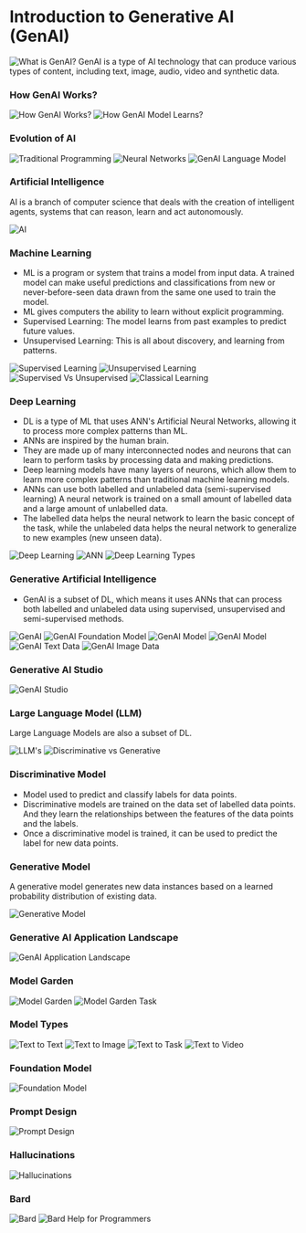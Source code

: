 # Introduction to Generative AI (GenAI)

![What is GenAI?](https://github.com/iamkirankumaryadav/GenAI/blob/4293302634c4cb68c55168829d3c9e175daa23fa/Image/What%20is%20Gen%20AI.png)
GenAI is a type of AI technology that can produce various types of content, including text, image, audio, video and synthetic data.

### How GenAI Works?

![How GenAI Works?](https://github.com/iamkirankumaryadav/GenAI/blob/d9f9873933b52ff15b73dfc13afb38d19595e08e/Image/How%20Gen%20AI%20Works.png)
![How GenAI Model Learns?](https://github.com/iamkirankumaryadav/GenAI/blob/d9f9873933b52ff15b73dfc13afb38d19595e08e/Image/How%20Gen%20AI%20Model%20Learns.png)

### Evolution of AI

![Traditional Programming](https://github.com/iamkirankumaryadav/GenAI/blob/9dc38da73eb7de863cd66f8521cf773c81b37bf8/Image/Traditional%20Programming.png)
![Neural Networks](https://github.com/iamkirankumaryadav/GenAI/blob/9dc38da73eb7de863cd66f8521cf773c81b37bf8/Image/Neural%20Network.png)
![GenAI Language Model](https://github.com/iamkirankumaryadav/GenAI/blob/9dc38da73eb7de863cd66f8521cf773c81b37bf8/Image/Generative%20Language%20Model.png)

### Artificial Intelligence
AI is a branch of computer science that deals with the creation of intelligent agents, systems that can reason, learn and act autonomously.

![AI](https://github.com/iamkirankumaryadav/GenAI/blob/bd35d745d4a4576c968403ceb4574c9a53fb929d/Image/What%20is%20AI.png)

### Machine Learning
- ML is a program or system that trains a model from input data. A trained model can make useful predictions and classifications from new or never-before-seen data drawn from the same one used to train the model.
- ML gives computers the ability to learn without explicit programming.
- Supervised Learning: The model learns from past examples to predict future values.
- Unsupervised Learning: This is all about discovery, and learning from patterns.

![Supervised Learning](https://github.com/iamkirankumaryadav/GenAI/blob/fb5c9a56b69ca756e8a1023561062299a7d846fe/Image/Supervised.png)
![Unsupervised Learning](https://github.com/iamkirankumaryadav/GenAI/blob/fb5c9a56b69ca756e8a1023561062299a7d846fe/Image/Unsupervised.png)
![Supervised Vs Unsupervised](https://github.com/iamkirankumaryadav/GenAI/blob/9b5ab76eade23817a4de74b36f41dbbe5f983ecc/Image/ML.png)
![Classical Learning](https://github.com/iamkirankumaryadav/GenAI/blob/8ee86b51a5eaa74b8207dc2095be05d81f899922/Image/Classical%20Learning.png)

### Deep Learning
- DL is a type of ML that uses ANN's Artificial Neural Networks, allowing it to process more complex patterns than ML.
- ANNs are inspired by the human brain.
- They are made up of many interconnected nodes and neurons that can learn to perform tasks by processing data and making predictions.
- Deep learning models have many layers of neurons, which allow them to learn more complex patterns than traditional machine learning models.
- ANNs can use both labelled and unlabeled data (semi-supervised learning) A neural network is trained on a small amount of labelled data and a large amount of unlabelled data.
- The labelled data helps the neural network to learn the basic concept of the task, while the unlabeled data helps the neural network to generalize to new examples (new unseen data).

![Deep Learning](https://github.com/iamkirankumaryadav/GenAI/blob/9b5ab76eade23817a4de74b36f41dbbe5f983ecc/Image/ML%20Subset%20.png)
![ANN](https://github.com/iamkirankumaryadav/GenAI/blob/a1d4ddff71bebf6bce642ed64cdcc91c63ba5449/Image/Artificial%20Neural%20Network.png)
![Deep Learning Types](https://github.com/iamkirankumaryadav/GenAI/blob/8ee86b51a5eaa74b8207dc2095be05d81f899922/Image/Deep%20Learning%20Types.png)

### Generative Artificial Intelligence
- GenAI is a subset of DL, which means it uses ANNs that can process both labelled and unlabeled data using supervised, unsupervised and semi-supervised methods.

![GenAI](https://github.com/iamkirankumaryadav/GenAI/blob/8ee86b51a5eaa74b8207dc2095be05d81f899922/Image/Generative%20AI.png)
![GenAI Foundation Model](https://github.com/iamkirankumaryadav/GenAI/blob/8ee86b51a5eaa74b8207dc2095be05d81f899922/Image/Gen%20AI%20Learning.png)
![GenAI Model](https://github.com/iamkirankumaryadav/GenAI/blob/8ee86b51a5eaa74b8207dc2095be05d81f899922/Image/Gen%20AI%20Model.png)
![GenAI Model](https://github.com/iamkirankumaryadav/GenAI/blob/8ee86b51a5eaa74b8207dc2095be05d81f899922/Image/GenAI%20Model.png)
![GenAI Text Data](https://github.com/iamkirankumaryadav/GenAI/blob/47598408ce4af42ba0f78187ace213d56e69cfd5/Image/Generative%20AI%20Data%20Types%20-%20Text.png)
![GenAI Image Data](https://github.com/iamkirankumaryadav/GenAI/blob/47598408ce4af42ba0f78187ace213d56e69cfd5/Image/Generative%20AI%20Data%20Types.png)

### Generative AI Studio
![GenAI Studio](https://github.com/iamkirankumaryadav/GenAI/blob/f6067b3158cb7eb13be994ef3c6c2ef9542fa3fc/Image/GenAI%20Studio.png)

### Large Language Model (LLM)
Large Language Models are also a subset of DL.

![LLM's](https://github.com/iamkirankumaryadav/GenAI/blob/a1d4ddff71bebf6bce642ed64cdcc91c63ba5449/Image/LLM.png)
![Discriminative vs Generative](https://github.com/iamkirankumaryadav/GenAI/blob/1ef56db01f48aefd028539d61abce0ec4ca221f0/Image/Generative%20Technique.png)

### Discriminative Model
- Model used to predict and classify labels for data points.
- Discriminative models are trained on the data set of labelled data points. And they learn the relationships between the features of the data points and the labels.
- Once a discriminative model is trained, it can be used to predict the label for new data points.

### Generative Model
A generative model generates new data instances based on a learned probability distribution of existing data.

![Generative Model](https://github.com/iamkirankumaryadav/GenAI/blob/47598408ce4af42ba0f78187ace213d56e69cfd5/Image/Generative%20Models.png)

### Generative AI Application Landscape
![GenAI Application Landscape](https://github.com/iamkirankumaryadav/GenAI/blob/47598408ce4af42ba0f78187ace213d56e69cfd5/Image/Generative%20AI%20Application%20Landscape.png)

### Model Garden

![Model Garden](https://github.com/iamkirankumaryadav/GenAI/blob/3c6eb35d8d00a39f5cb93a2b108cd33b8737c27b/Image/Model%20Garden.png)
![Model Garden Task](https://github.com/iamkirankumaryadav/GenAI/blob/3c6eb35d8d00a39f5cb93a2b108cd33b8737c27b/Image/Model%20Garden%20Task.png)

### Model Types

![Text to Text](https://github.com/iamkirankumaryadav/GenAI/blob/3c6eb35d8d00a39f5cb93a2b108cd33b8737c27b/Image/Model%20Type%20-%20Text%20to%20Text.png)
![Text to Image](https://github.com/iamkirankumaryadav/GenAI/blob/3c6eb35d8d00a39f5cb93a2b108cd33b8737c27b/Image/Model%20Type%20-%20Text%20to%20Image.png)
![Text to Task](https://github.com/iamkirankumaryadav/GenAI/blob/3c6eb35d8d00a39f5cb93a2b108cd33b8737c27b/Image/Model%20Type%20-%20Text%20to%20Task.png)
![Text to Video](https://github.com/iamkirankumaryadav/GenAI/blob/3c6eb35d8d00a39f5cb93a2b108cd33b8737c27b/Image/Model%20Type%20-%20Text%20to%20Video.png)

### Foundation Model

![Foundation Model](https://github.com/iamkirankumaryadav/GenAI/blob/ccd3487d598a798d406b70a7d7c3f69bd0024370/Image/Foundation%20Model.png)

### Prompt Design

![Prompt Design](https://github.com/iamkirankumaryadav/GenAI/blob/ccd3487d598a798d406b70a7d7c3f69bd0024370/Image/Prompt%20Design.png)

### Hallucinations

![Hallucinations](https://github.com/iamkirankumaryadav/GenAI/blob/ccd3487d598a798d406b70a7d7c3f69bd0024370/Image/Hallucinations.png)

### Bard

![Bard](https://github.com/iamkirankumaryadav/GenAI/blob/8063902362a3f3dbf1ab85639c3880a76a46be6e/Image/Bard%20AI.png)
![Bard Help for Programmers](https://github.com/iamkirankumaryadav/GenAI/blob/8063902362a3f3dbf1ab85639c3880a76a46be6e/Image/Bard%20Help%20for%20Programmers.png)

